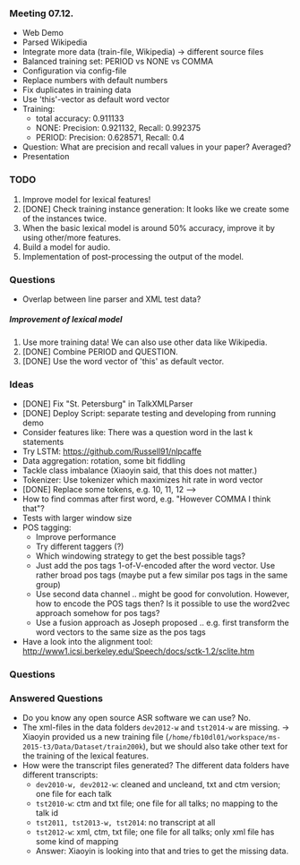 ### Meeting 07.12.

* Web Demo
* Parsed Wikipedia
* Integrate more data (train-file, Wikipedia) -> different source files
* Balanced training set: PERIOD vs NONE vs COMMA
* Configuration via config-file
* Replace numbers with default numbers
* Fix duplicates in training data
* Use 'this'-vector as default word vector
* Training: 
  * total accuracy: 0.911133
  * NONE: Precision: 0.921132, Recall: 0.992375
  * PERIOD: Precision: 0.628571, Recall: 0.4
* Question: What are precision and recall values in your paper? Averaged?
* Presentation

### TODO

1. Improve model for lexical features!
2. [DONE] Check training instance generation: It looks like we create some of the instances twice.
3. When the basic lexical model is around 50% accuracy, improve it by using other/more features.
4. Build a model for audio.
5. Implementation of post-processing the output of the model.


### Questions

* Overlap between line parser and XML test data?

##### Improvement of lexical model

1. Use more training data! We can also use other data like Wikipedia.
2. [DONE] Combine PERIOD and QUESTION. 
3. [DONE] Use the word vector of 'this' as default vector.

### Ideas

* [DONE] Fix "St. Petersburg" in TalkXMLParser
* [DONE] Deploy Script: separate testing and developing from running demo
* Consider features like: There was a question word in the last k statements
* Try LSTM: https://github.com/Russell91/nlpcaffe
* Data aggregation: rotation, some bit fiddling
* Tackle class imbalance (Xiaoyin said, that this does not matter.)
* Tokenizer: Use tokenizer which maximizes hit rate in word vector
* [DONE] Replace some tokens, e.g. 10, 11, 12 --> <NUMBER>
* How to find commas after first word, e.g. "However COMMA I think that"?
* Tests with larger window size
* POS tagging:
  * Improve performance
  * Try different taggers (?)
  * Which windowing strategy to get the best possible tags?
  * Just add the pos tags 1-of-V-encoded after the word vector. Use rather broad pos tags (maybe put a few similar pos tags in the same group)
  * Use second data channel .. might be good for convolution. However, how to encode the POS tags then? Is it possible to use the word2vec approach somehow for pos tags?
  * Use a fusion approach as Joseph proposed .. e.g. first transform the word vectors to the same size as the pos tags
* Have a look into the alignment tool: http://www1.icsi.berkeley.edu/Speech/docs/sctk-1.2/sclite.htm

### Questions

### Answered Questions
* Do you know any open source ASR software we can use? No.
* The xml-files in the data folders `dev2012-w` and `tst2014-w` are missing. -> Xiaoyin provided us a new training file (`/home/fb10dl01/workspace/ms-2015-t3/Data/Dataset/train200k`), but we should also take other text for the training of the lexical features.
* How were the transcript files generated? The different data folders have different transcripts:
   * `dev2010-w, dev2012-w`: cleaned and uncleand, txt and ctm version; one file for each talk
   * `tst2010-w`: ctm and txt file; one file for all talks; no mapping to the talk id
   * `tst2011, tst2013-w, tst2014`: no transcript at all
   * `tst2012-w`: xml, ctm, txt file; one file for all talks; only xml file has some kind of mapping
   * Answer: Xiaoyin is looking into that and tries to get the missing data.
   
